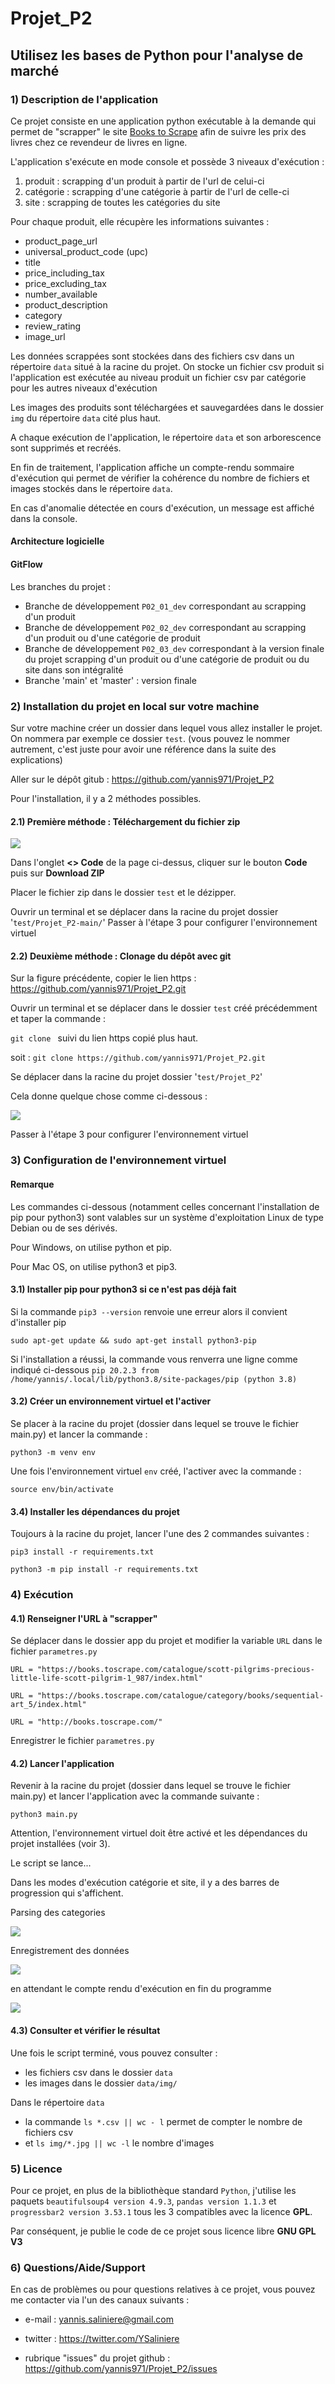 # Projet_P2
## Utilisez les bases de Python pour l'analyse de marché

### 1) Description de l'application

Ce projet consiste en une application python exécutable à la demande qui permet de "scrapper" le site <a href="http://books.toscrape.com/">Books to Scrape</a> afin de suivre les prix des livres chez ce revendeur de livres en ligne.

L'application s'exécute en mode console et possède 3 niveaux d'exécution :
1. produit : scrapping d'un produit à partir de l'url de celui-ci
2. catégorie : scrapping d'une catégorie à partir de l'url de celle-ci
3. site : scrapping de toutes les catégories du site

Pour chaque produit, elle récupère les informations suivantes :

* product_page_url
* universal_product_code (upc)
* title
* price_including_tax
* price_excluding_tax
* number_available
* product_description
* category
* review_rating
* image_url


Les données scrappées sont stockées dans des fichiers csv dans un répertoire `data` situé à la racine du projet. On stocke
un fichier csv produit si l'application est exécutée au niveau produit
un fichier csv par catégorie pour les autres niveaux d'exécution

Les images des produits sont téléchargées et sauvegardées dans le dossier `img` du répertoire `data` cité plus haut.

A chaque exécution de l'application, le répertoire `data` et son arborescence sont supprimés et recréés.

En fin de traitement, l'application affiche un compte-rendu sommaire d'exécution qui permet de vérifier la cohérence du nombre de fichiers et images stockés dans le répertoire `data`.

En cas d'anomalie détectée en cours d'exécution, un message est affiché dans la console.  

#### Architecture logicielle

#### GitFlow

Les branches du projet :

* Branche de développement `P02_01_dev` correspondant au scrapping d'un produit
* Branche de développement `P02_02_dev` correspondant au scrapping d'un produit ou d'une catégorie de produit
* Branche de développement `P02_03_dev` correspondant à la version finale du projet scrapping d'un produit ou d'une catégorie de produit ou du site dans son intégralité
* Branche 'main' et 'master' : version finale



### 2) Installation du projet en local sur votre machine

Sur votre machine créer un dossier dans lequel vous allez installer le projet.
On nommera par exemple ce dossier `test`. (vous pouvez le nommer autrement, c'est juste pour avoir une référence dans la suite des explications)

Aller sur le dépôt gitub : https://github.com/yannis971/Projet_P2

Pour l'installation, il y a 2 méthodes possibles.

#### 2.1) Première méthode : Téléchargement du fichier zip

![](images/p2_img_01.png)

Dans l'onglet **<> Code** de la page ci-dessus, cliquer sur le bouton **Code** puis sur **Download ZIP**

Placer le fichier zip dans le dossier `test` et le dézipper.

Ouvrir un terminal et se déplacer dans la racine du projet dossier '`test/Projet_P2-main/`'
Passer à l'étape 3 pour configurer l'environnement virtuel

#### 2.2) Deuxième méthode : Clonage du dépôt avec git

Sur la figure précédente, copier le lien https : https://github.com/yannis971/Projet_P2.git

Ouvrir un terminal et se déplacer dans le dossier `test` créé précédemment et taper la commande :

`git clone ` suivi du lien https copié plus haut.

soit : `git clone https://github.com/yannis971/Projet_P2.git`

Se déplacer dans la racine du projet dossier '`test/Projet_P2`'

Cela donne quelque chose comme ci-dessous :

![](images/p2_img_02.png)

Passer à l'étape 3 pour configurer l'environnement virtuel

### 3) Configuration de l'environnement virtuel

#### Remarque

Les commandes ci-dessous (notamment celles concernant l'installation de pip pour python3) sont valables sur un système d'exploitation Linux de type Debian ou de ses dérivés.

Pour Windows, on utilise python et pip.

Pour Mac OS, on utilise python3 et pip3.

#### 3.1) Installer pip pour python3 si ce n'est pas déjà fait

Si la commande `pip3 --version` renvoie une erreur alors il convient d'installer pip

`sudo apt-get update && sudo apt-get install python3-pip`

Si l'installation a réussi, la commande vous renverra une ligne comme indiqué ci-dessous
`pip 20.2.3 from /home/yannis/.local/lib/python3.8/site-packages/pip (python 3.8)`

#### 3.2) Créer un environnement virtuel et l'activer

Se placer à la racine du projet (dossier dans lequel se trouve le fichier main.py) et lancer la commande :

`python3 -m venv env`

Une fois l'environnement virtuel  `env` créé, l'activer avec la commande :

`source env/bin/activate`


#### 3.4) Installer les dépendances du projet

Toujours à la racine du projet, lancer l'une des 2 commandes suivantes :

`pip3 install -r requirements.txt`

`python3 -m pip install -r requirements.txt`

### 4) Exécution

#### 4.1) Renseigner l'URL à "scrapper"

Se déplacer dans le dossier app du projet et modifier la variable `URL` dans le fichier `parametres.py`

`URL = "https://books.toscrape.com/catalogue/scott-pilgrims-precious-little-life-scott-pilgrim-1_987/index.html"`

`URL = "https://books.toscrape.com/catalogue/category/books/sequential-art_5/index.html"`


`URL = "http://books.toscrape.com/"`


Enregistrer le fichier `parametres.py`

#### 4.2) Lancer l'application

Revenir à la racine du projet (dossier dans lequel se trouve le fichier main.py) et lancer l'application avec la commande suivante :

`python3 main.py`

Attention, l'environnement virtuel doit être activé et les dépendances du projet installées (voir 3).

Le script se lance...

Dans les modes d'exécution catégorie et site, il y a des barres de progression qui s'affichent.

Parsing des categories

![](images/p2_img_03.png)

Enregistrement des données

![](images/p2_img_04.png)

en attendant le compte rendu d'exécution en fin du programme

![](images/p2_img_05.png)

#### 4.3) Consulter et vérifier le résultat

Une fois le script terminé, vous pouvez consulter :
* les fichiers csv dans le dossier `data`
* les images dans le dossier `data/img/`

Dans le répertoire `data`
* la commande `ls *.csv || wc - l` permet de compter le nombre de fichiers csv
* et `ls img/*.jpg || wc -l` le nombre d'images

### 5) Licence

Pour ce projet, en plus de la bibliothèque standard `Python`, j'utilise les paquets `beautifulsoup4 version 4.9.3`, `pandas version 1.1.3` et `progressbar2 version 3.53.1` tous les 3 compatibles avec la licence **GPL**.

Par conséquent, je publie le code de ce projet sous licence libre **GNU GPL V3**

### 6) Questions/Aide/Support

En cas de problèmes ou pour questions relatives à ce projet, vous pouvez me contacter via l'un des canaux suivants :

* e-mail : yannis.saliniere@gmail.com

* twitter : https://twitter.com/YSaliniere

* rubrique "issues" du projet github : https://github.com/yannis971/Projet_P2/issues
